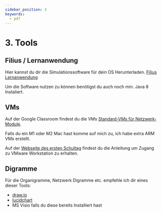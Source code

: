```yaml
---
sidebar_position: 3
keywords:
  - pdf
---
```


# 3. Tools

## Filius / Lernanwendung

Hier kannst du dir die Simulationssoftware für dein OS Herunterladen. [Filius Lernanwendung](https://www.lernsoftware-filius.de/Herunterladen)

Um die Software nutzen zu können benötigst du auch noch min. Java 8 Instaliert.

## VMs

Auf der Google Classroom findest du die VMs [Standard-VMs für Netzwerk-Module](https://classroom.google.com/c/NjM1ODgzMDIyNDNa/m/NjM1ODgzMDIzMDJa/details).

Falls du ein M1 oder M2 Mac hast komme auf mich zu, ich habe extra ARM VMs erstellt.

Auf der [Webseite des ersten Schultag](https://sites.google.com/bbzbl-it.ch/modul212/werkzeuge/soft-und-hardware-angebote#h.wk9tjd5qaob7) findest du die Anleitung um Zugang zu VMware Workstation zu erhalten.

## Digramme

Für die Organigramme, Netzwerk Digramme etc. empfehle ich dir eines dieser Tools:

- [draw.io](https://draw.io/)
- [lucidchart](https://www.lucidchart.com/)
- MS Visio falls du diese bereits Installiert hast

